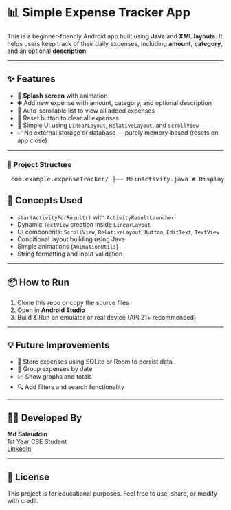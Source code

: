 # 📊 Simple Expense Tracker App

This is a beginner-friendly Android app built using **Java** and **XML layouts**. It helps users keep track of their daily expenses, including **amount**, **category**, and an optional **description**.

---

## ✨ Features

- 🏁 **Splash screen** with animation  
- ➕ Add new expense with amount, category, and optional description  
- 📜 Auto-scrollable list to view all added expenses  
- 🔁 Reset button to clear all expenses  
- 🎯 Simple UI using `LinearLayout`, `RelativeLayout`, and `ScrollView`  
- ✅ No external storage or database — purely memory-based (resets on app close)

---

### 📁 Project Structure

<pre> com.example.expenseTracker/ ├── MainActivity.java # Displays all added expenses ├── addExpense.java # Activity to input new expense details ├── screen_splash.java # Splash screen logic ├── res/ │ ├── layout/ │ │ ├── activity_main.xml │ │ ├── activity_add_expense.xml │ │ └── screen_splash.xml │ ├── drawable/ │ ├── values/ │ │ └── strings.xml │ └── anim/ │ └── transition_x.xml # Entry animation </pre>

## 🧠 Concepts Used

- `startActivityForResult()` with `ActivityResultLauncher`
- Dynamic `TextView` creation inside `LinearLayout`
- UI components: `ScrollView`, `RelativeLayout`, `Button`, `EditText`, `TextView`
- Conditional layout building using Java
- Simple animations (`AnimationUtils`)
- String formatting and input validation

---

## 📦 How to Run

1. Clone this repo or copy the source files
2. Open in **Android Studio**
3. Build & Run on emulator or real device (API 21+ recommended)

---

## 💡 Future Improvements

- 🔄 Store expenses using SQLite or Room to persist data
- 📅 Group expenses by date
- 📈 Show graphs and totals
- 🔍 Add filters and search functionality

---

## 🙋‍♂️ Developed By

**Md Salauddin**  
1st Year CSE Student  
[LinkedIn](https://www.linkedin.com/in/mdsalauddinn/)

---

## 📜 License

This project is for educational purposes. Feel free to use, share, or modify with credit.

